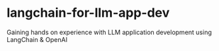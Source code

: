 # langchain-for-llm-app-dev
Gaining hands on experience with LLM application development using LangChain &amp; OpenAI
